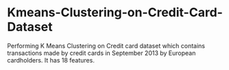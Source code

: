 # Kmeans-Clustering-on-Credit-Card-Dataset
Performing K Means Clustering on Credit card dataset which contains transactions made by credit cards in September 2013 by European cardholders. It has 18 features.

